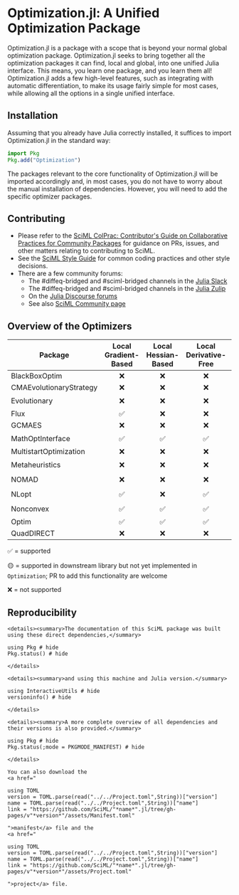 # Optimization.jl: A Unified Optimization Package

Optimization.jl is a package with a scope that is beyond your normal global optimization
package. Optimization.jl seeks to bring together all the optimization packages
it can find, local and global, into one unified Julia interface. This means, you
learn one package, and you learn them all! Optimization.jl adds a few high-level
features, such as integrating with automatic differentiation, to make its usage
fairly simple for most cases, while allowing all the options in a single
unified interface.

## Installation

Assuming that you already have Julia correctly installed, it suffices to import
Optimization.jl in the standard way:

```julia
import Pkg
Pkg.add("Optimization")
```
The packages relevant to the core functionality of Optimization.jl will be imported
accordingly and, in most cases, you do not have to worry about the manual
installation of dependencies. However, you will need to add the specific optimizer
packages.

## Contributing

- Please refer to the
  [SciML ColPrac: Contributor's Guide on Collaborative Practices for Community Packages](https://github.com/SciML/ColPrac/blob/master/README.md)
  for guidance on PRs, issues, and other matters relating to contributing to SciML.
- See the [SciML Style Guide](https://github.com/SciML/SciMLStyle) for common coding practices and other style decisions.
- There are a few community forums:
    - The #diffeq-bridged and #sciml-bridged channels in the
      [Julia Slack](https://julialang.org/slack/)
    - The #diffeq-bridged and #sciml-bridged channels in the
      [Julia Zulip](https://julialang.zulipchat.com/#narrow/stream/279055-sciml-bridged)
    - On the [Julia Discourse forums](https://discourse.julialang.org)
    - See also [SciML Community page](https://sciml.ai/community/)

## Overview of the Optimizers

| Package                  | Local Gradient-Based     | Local Hessian-Based      | Local Derivative-Free    | Local Constrained        | Global Unconstrained     | Global Constrained       |
|--------------------------|:------------------------:|:------------------------:|:------------------------:|:------------------------:|:------------------------:|:------------------------:|
| BlackBoxOptim            |                        ❌ |                        ❌ |                        ❌ |                        ❌ | ✅                        |                        ❌ |
| CMAEvolutionaryStrategy |                        ❌ |                        ❌ |                        ❌ |                        ❌ | ✅                        |                        ❌ |
| Evolutionary             |                        ❌ |                        ❌ |                        ❌ |                        ❌ | ✅                        | 🟡                         |
| Flux                     | ✅                        |                        ❌ |                        ❌ |                        ❌ |                        ❌ |                        ❌ |
| GCMAES                   |                        ❌ |                        ❌ |                        ❌ |                        ❌ | ✅                        |                        ❌ |
| MathOptInterface         | ✅                        | ✅                        | ✅                        | ✅                        | ✅                        |                        🟡 |
| MultistartOptimization   |                        ❌ |                        ❌ |                        ❌ |                        ❌ | ✅                        |                        ❌ |
| Metaheuristics           |                        ❌ |                        ❌ |                        ❌ |                        ❌ | ✅                        | 🟡                         |
| NOMAD                    |                        ❌ |                        ❌ |                        ❌ |                        ❌ | ✅                        | 🟡                         |
| NLopt                    | ✅                        |                        ❌ | ✅                        | 🟡                         | ✅                        | 🟡                         |
| Nonconvex                | ✅                        | ✅                        | ✅                        | 🟡                         | ✅                        | 🟡                         |
| Optim                    | ✅                        | ✅                        | ✅                        | ✅                        | ✅                        | ✅                        |
| QuadDIRECT               |                        ❌ |                        ❌ |                        ❌ |                        ❌ | ✅                        |                        ❌ |

✅ = supported

🟡 = supported in downstream library but not yet implemented in `Optimization`; PR to add this functionality are welcome

❌ = not supported

## Reproducibility
```@raw html
<details><summary>The documentation of this SciML package was built using these direct dependencies,</summary>
```
```@example
using Pkg # hide
Pkg.status() # hide
```
```@raw html
</details>
```
```@raw html
<details><summary>and using this machine and Julia version.</summary>
```
```@example
using InteractiveUtils # hide
versioninfo() # hide
```
```@raw html
</details>
```
```@raw html
<details><summary>A more complete overview of all dependencies and their versions is also provided.</summary>
```
```@example
using Pkg # hide
Pkg.status(;mode = PKGMODE_MANIFEST) # hide
```
```@raw html
</details>
```
```@raw html
You can also download the 
<a href="
```
```@eval
using TOML
version = TOML.parse(read("../../Project.toml",String))["version"]
name = TOML.parse(read("../../Project.toml",String))["name"]
link = "https://github.com/SciML/"*name*".jl/tree/gh-pages/v"*version*"/assets/Manifest.toml"
```
```@raw html
">manifest</a> file and the
<a href="
```
```@eval
using TOML
version = TOML.parse(read("../../Project.toml",String))["version"]
name = TOML.parse(read("../../Project.toml",String))["name"]
link = "https://github.com/SciML/"*name*".jl/tree/gh-pages/v"*version*"/assets/Project.toml"
```
```@raw html
">project</a> file.
```